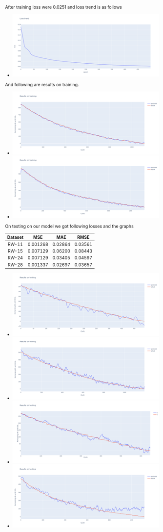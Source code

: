 After training loss were 0.0251 and loss trend is as follows 
- ![](/images/loss_image.png)

And following are results on training.
- ![](/images/trainings.png)
- ![](/images/trainings1.png)


On testing on our model we got following losses and the graphs 

Dataset | MSE | MAE | RMSE
| :---: | :---: | :---: | :---:
RW-11  | 0.001268 | 0.02864 | 0.03561
RW-15  | 0.007129 | 0.06200 | 0.08443
RW-24  | 0.007129 | 0.03405 | 0.04597
RW-28  | 0.001337 | 0.02697 | 0.03657

- ![](/images/test.png)
- ![](/images/test1.png)
- ![](/images/test2.png)
- ![](/images/test3.png)
